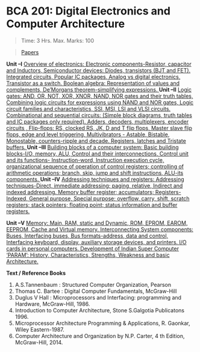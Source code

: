 # BCA 201: Digital Electronics and Computer Architecture
>Time: 3 Hrs. Max. Marks: 100

> [Papers](Paper.md)

**Unit –I**
[Overview of electronics: Electronic components-Resistor, capacitor and Inductors, Semiconductor devices: Diodes, transistors (BJT and FET). Integrated circuits, Popular IC packages, Analog vs digital electronics, Transistor as a switch. Boolean algebra: Representation of values and complements, De’Morgans theorem-simplifying expressions.
](UnitI.md)
**Unit –II**
[Logic gates: AND, OR, NOT, XOR, XNOR, NAND, NOR gates and their truth tables, Combining logic circuits for expressions using NAND and NOR gates, Logic circuit families and characteristics, SSI, MSI, LSI and VLSI circuits. Combinational and sequential circuits: (Simple block diagrams, truth tables and IC packages only required). Adders, decoders, multiplexers, encoder circuits , Flip-flops: RS, clocked RS, JK, D and T flip flops, Master slave flip flops, edge and level triggering, Multivibrators - Astable, Bistable, Monostable, counters-ripple and decade. Registers, latches and Tristate buffers.
](UnitII.md)
**Unit –III**
[Building blocks of a computer system: Basic building blocks-I/O, memory, ALU, Control and their interconnections, Control unit and its functions- Instruction-word, Instruction execution cycle, organizational sequence of operation of control registers; controlling of arithmetic operations; branch, skip, jump and shift instructions, ALU-its components.
](UnitIII.md)
**Unit –IV**
[Addressing techniques and registers: Addressing techniques-Direct, immediate addressing; paging, relative, Indirect and indexed addressing. Memory buffer register; accumulators; Registers-Indexed, General purpose, Special purpose; overflow, carry, shift, scratch registers; stack pointers; floating point; status information and buffer registers.
](UnitIV.md)

**Unit –V**
[Memory: Main, RAM, static and Dynamic, ROM, EPROM, EAROM, EEPROM, Cache and Virtual memory. Interconnecting System components: Buses, Interfacing buses, Bus formats-address, data and control, Interfacing keyboard, display, auxiliary storage devices, and printers. I/O cards in personal computers. Development of Indian Super Computer ‘PARAM’: History, Characteristics, Strengths, Weakness and basic Architecture.
](UnitV.md)

**Text / Reference Books**

1. A.S.Tannenbaum : Structured Computer Organization, Pearson
2. Thomas C. Bartee : Digital Computer Fundamentals, McGraw-Hill
3. Duglus V Hall : Microprocessors and Interfacing: programming and Hardware, McGraw-Hill, 1986.
4. Introduction to Computer Architecture, Stone S.Galgotia Publicatons 1996.
5. Microprocessor Architecture Programming & Applications, R. Gaonkar, Wiley Eastern-1987.
6. Computer Architecture and Organization by N.P. Carter, 4 th Edition, McGraw-Hill, 2014.



